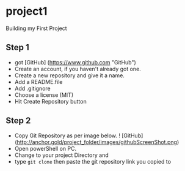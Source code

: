 # project1
Building my First Project

## Step 1
- got [GitHub] (https://www.github.com "GitHub")
- Create an account, if you haven't already got one.
- Create a new repository and give it a name.
- Add a README.file
- Add .gitignore
- Choose a license (MIT)
- Hit Create Repository button

## Step 2
- Copy Git Repository as per image below.
! [GitHub] (http://anchor.gold/project_folder/images/githubScreenShot.png)
- Open powerShell on PC.
- Change to your project Directory and
- type `git clone` then paste the git repository link you copied to


